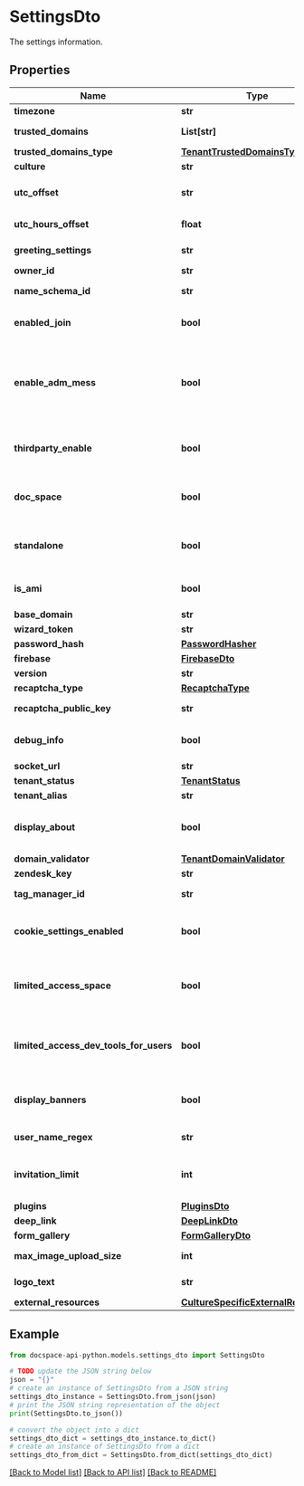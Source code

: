 # SettingsDto
The settings information.

## Properties

Name | Type | Description | Notes
------------ | ------------- | ------------- | -------------
**timezone** | **str** | The time zone. | [optional] 
**trusted_domains** | **List[str]** | The list of the trusted domains. | [optional] 
**trusted_domains_type** | [**TenantTrustedDomainsType**](TenantTrustedDomainsType.md) |  | [optional] 
**culture** | **str** | The language. | [optional] 
**utc_offset** | **str** | The UTC offset in the TimeSpan format. | [optional] 
**utc_hours_offset** | **float** | The UTC offset in hours. | [optional] 
**greeting_settings** | **str** | The greeting settings. | [optional] 
**owner_id** | **str** | The owner ID. | [optional] 
**name_schema_id** | **str** | The team template ID. | [optional] 
**enabled_join** | **bool** | Specifies if a user can join the portal or not. | [optional] 
**enable_adm_mess** | **bool** | Specifies if a user can send a message to the administrator when accessing the DocSpace portal or not. | [optional] 
**thirdparty_enable** | **bool** | Specifies if a user can connect third-party providers to the portal or not. | [optional] 
**doc_space** | **bool** | Specifies if this portal is a DocSpace portal or not. | [optional] 
**standalone** | **bool** | Indicates whether the system is running in standalone mode. | [optional] 
**is_ami** | **bool** | Specifies if this portal is the AMI instance or not. | [optional] 
**base_domain** | **str** | The base domain. | [optional] 
**wizard_token** | **str** | The wizard token. | [optional] 
**password_hash** | [**PasswordHasher**](PasswordHasher.md) |  | [optional] 
**firebase** | [**FirebaseDto**](FirebaseDto.md) |  | [optional] 
**version** | **str** | The portal version. | [optional] 
**recaptcha_type** | [**RecaptchaType**](RecaptchaType.md) |  | [optional] 
**recaptcha_public_key** | **str** | The ReCAPTCHA public key. | [optional] 
**debug_info** | **bool** | Specifies if the debug information will be sent or not. | [optional] 
**socket_url** | **str** | The socket URL. | [optional] 
**tenant_status** | [**TenantStatus**](TenantStatus.md) |  | [optional] 
**tenant_alias** | **str** | The tenant alias. | [optional] 
**display_about** | **bool** | Specifies whether to display the \&quot;About\&quot; portal section. | [optional] 
**domain_validator** | [**TenantDomainValidator**](TenantDomainValidator.md) |  | [optional] 
**zendesk_key** | **str** | The Zendesk key. | [optional] 
**tag_manager_id** | **str** | The tag manager ID. | [optional] 
**cookie_settings_enabled** | **bool** | Specifies whether the cookie settings are enabled. | [optional] 
**limited_access_space** | **bool** | Specifies whether the access to the space management is limited or not. | [optional] 
**limited_access_dev_tools_for_users** | **bool** | Specifies whether the access to the Developer Tools is limited for users or not. | [optional] 
**display_banners** | **bool** | Specifies whether to display the promotional banners. | [optional] 
**user_name_regex** | **str** | The user name validation regex. | [optional] 
**invitation_limit** | **int** | The maximum number of invitations to the portal. | [optional] 
**plugins** | [**PluginsDto**](PluginsDto.md) |  | [optional] 
**deep_link** | [**DeepLinkDto**](DeepLinkDto.md) |  | [optional] 
**form_gallery** | [**FormGalleryDto**](FormGalleryDto.md) |  | [optional] 
**max_image_upload_size** | **int** | The maximum image upload size. | [optional] 
**logo_text** | **str** | The white label logo text. | [optional] 
**external_resources** | [**CultureSpecificExternalResources**](CultureSpecificExternalResources.md) |  | [optional] 

## Example

```python
from docspace-api-python.models.settings_dto import SettingsDto

# TODO update the JSON string below
json = "{}"
# create an instance of SettingsDto from a JSON string
settings_dto_instance = SettingsDto.from_json(json)
# print the JSON string representation of the object
print(SettingsDto.to_json())

# convert the object into a dict
settings_dto_dict = settings_dto_instance.to_dict()
# create an instance of SettingsDto from a dict
settings_dto_from_dict = SettingsDto.from_dict(settings_dto_dict)
```
[[Back to Model list]](../README.md#documentation-for-models) [[Back to API list]](../README.md#documentation-for-api-endpoints) [[Back to README]](../README.md)


